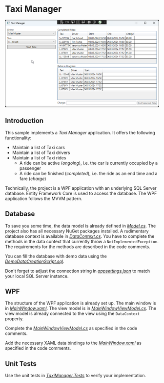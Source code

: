 # Taxi Manager

![Screenshot](./screenshot.png)

## Introduction

This sample implements a _Taxi Manager_ application. It offers the following functionality:

* Maintain a list of Taxi cars
* Maintain a list of Taxi drivers
* Maintain a list of Taxi rides
    * A ride can be active (_ongoing_), i.e. the car is currently occupied by a passenger
    * A ride can be finished (_completed_), i.e. the ride as an end time and a fare (_charge_)

Technically, the project is a WPF application with an underlying SQL Server database. Entity Framework Core is used to access the database. The WPF application follows the MVVM pattern.

## Database

To save you some time, the data model is already defined in [_Model.cs_](./Starter/TaxiManager/Data/Model.cs). The project also has all necessary NuGet packages installed. A rudimentary database context is available in [_DataContext.cs_](./Starter/Data/DataContext.cs). You have to complete the methods in the data context that currently throw a `NotImplementedException`. The requirements for the methods are described in the code comments.

You can fill the database with demo data using the [_DemoDataCreationScript.sql_](./DemoDataCreationScript.sql).

Don't forget to adjust the connection string in [_appsettings.json_](./Starter/TaxiManager/appsettings.json) to match your local SQL Server instance.

## WPF

The structure of the WPF application is already set up. The main window is in [_MainWindow.xaml_](./Starter/TaxiManager/MainWindow.xaml). The view model is in [_MainWindowViewModel.cs_](./Starter/TaxiManager/MainWindowViewModel.cs). The view model is already connected to the view using the `DataContext` property.

Complete the [_MainWindowViewModel.cs_](./Starter/TaxiManager/MainWindowViewModel.cs) as specified in the code comments.

Add the necessary XAML data bindings to the [_MainWindow.xaml_](./Starter/TaxiManager/MainWindow.xaml) as specified in the code comments.

## Unit Tests

Use the unit tests in [_TaxiManager.Tests_](./Starter/TaxiManager.Tests/) to verify your implementation.

